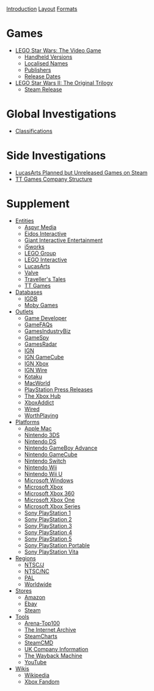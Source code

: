 [Introduction](./introduction.md)
[Layout](./layout.md)
[Formats](./formats.md)

# Games

- [LEGO Star Wars: The Video Game](./games/lego-star-wars-i.md)
	- [Handheld Versions](./investigations/lego-star-wars-i/handheld-versions.md)
	- [Localised Names](./investigations/lego-star-wars-i/localised-names.md)
	- [Publishers](./investigations/lego-star-wars-i/publishers.md)
	- [Release Dates](./investigations/lego-star-wars-i/release-dates.md)
- [LEGO Star Wars II: The Original Trilogy](./games/lego-star-wars-ii.md)
	- [Steam Release](./investigations/lego-star-wars-ii/steam-release.md)

# Global Investigations

- [Classifications]()

# Side Investigations

- [LucasArts Planned but Unreleased Games on Steam](./side-investigations/lucasarts-steam.md)
- [TT Games Company Structure](./side-investigations/tt-games-company-structure.md)

# Supplement

- [Entities](./supplement/entities.md)
	- [Aspyr Media](./entities/aspyr-media.md)
	- [Eidos Interactive](./entities/eidos-interactive.md)
	- [Giant Interactive Entertainment](./entities/giant-interactive-entertainment.md)
	- [i5works](./entities/i5works.md)
	- [LEGO Group](./entities/lego-group.md)
	- [LEGO Interactive](./entities/lego-interactive.md)
	- [LucasArts](./entities/lucasarts.md)
	- [Valve](./entities/valve.md)
	- [Traveller's Tales](./entities/travellers-tales.md)
	- [TT Games](./entities/tt-games.md)
- [Databases](./supplement/databases.md)
	- [IGDB]()
	- [Moby Games]()
- [Outlets](./supplement/outlets.md)
	- [Game Developer]()
	- [GameFAQs]()
	- [GamesIndustryBiz]()
	- [GameSpy]()
	- [GamesRadar]()
	- [IGN]()
	- [IGN GameCube]()
	- [IGN Xbox]()
	- [IGN Wire]()
	- [Kotaku]()
	- [MacWorld]()
	- [PlayStation Press Releases]()
	- [The Xbox Hub]()
	- [XboxAddict]()
	- [Wired]()
	- [WorthPlaying]()
- [Platforms](./supplement/platforms.md)
	- [Apple Mac]()
	- [Nintendo 3DS]()
	- [Nintendo DS]()
	- [Nintendo GameBoy Advance]()
	- [Nintendo GameCube]()
	- [Nintendo Switch]()
	- [Nintendo Wii]()
	- [Nintendo Wii U]()
	- [Microsoft Windows]()
	- [Microsoft Xbox]()
	- [Microsoft Xbox 360]()
	- [Microsoft Xbox One]()
	- [Microsoft Xbox Series]()
	- [Sony PlayStation 1]()
	- [Sony PlayStation 2]()
	- [Sony PlayStation 3]()
	- [Sony PlayStation 4]()
	- [Sony PlayStation 5]()
	- [Sony PlayStation Portable]()
	- [Sony PlayStation Vita]()
- [Regions](./supplement/regions.md)
	- [NTSC/J]()
	- [NTSC/NC]()
	- [PAL]()
	- [Worldwide]()
- [Stores](./supplement/stores.md)
	- [Amazon]()
	- [Ebay]()
	- [Steam]()
- [Tools](./supplement/tools.md)
	- [Arena-Top100]()
	- [The Internet Archive]()
	- [SteamCharts]()
	- [SteamCMD]()
	- [UK Company Information]()
	- [The Wayback Machine]()
	- [YouTube]()
- [Wikis](./supplement/wikis.md)
	- [Wikipedia]()
	- [Xbox Fandom]()